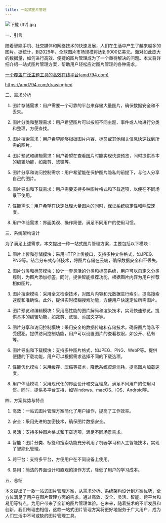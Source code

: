 ```yaml
---
title: 一站式图片管理
---
```




![下载 (32).jpg](https://p1-juejin.byteimg.com/tos-cn-i-k3u1fbpfcp/5f666aaafc94406aa608009684829e8d~tplv-k3u1fbpfcp-jj-mark:0:0:0:0:q75.image#?w=1024&h=768&s=78973&e=jpg&b=d3c5b4)

一、引言

随着智能手机、社交媒体和网络技术的快速发展，人们在生活中产生了越来越多的图片。据统计，到2025年，全球图片市场规模将达到6000亿美元。面对如此庞大的数据量，如何进行高效、便捷的图片管理成为了一个亟待解决的问题。本文将详细介绍一站式图片管理方案，帮助用户轻松应对图片管理的各种需求。

[一个覆盖广泛主题工具的高效在线平台(amd794.com)](https://amd794.com/drawingbed)

https://amd794.com/drawingbed

二、需求分析

1. 图片存储需求：用户需要一个可靠的平台来存储大量图片，确保数据安全和不丢失。

2. 图片分类和整理需求：用户希望图片可以按照不同主题、事件或人物进行分类和整理，方便查找。

3. 图片搜索需求：用户希望能够根据图片内容、标签或其他相关信息快速找到所需的图片。

4. 图片预览和编辑需求：用户希望在查看图片时能实现快速预览，同时提供基本的编辑功能，如裁剪、滤镜等。

5. 图片分享和访问控制需求：用户希望能在保护图片隐私的前提下，与他人分享自己的图片。

6. 图片导出和下载需求：用户需要支持多种图片格式和下载选项，以便在不同场景下使用。

7. 性能需求：用户希望在快速处理大量图片的同时，保证系统稳定性和响应速度。

8. 用户体验需求：界面美观、操作简便，满足不同用户的使用习惯。

三、系统架构设计

为了满足上述需求，本文提出一种一站式图片管理方案，主要包括以下模块：

1. 图片上传和存储模块：采用HTTP上传接口，支持多种文件格式，如JPEG、PNG等。结合分布式存储技术，将图片存储在云端，确保数据安全和不丢失。

2. 图片分类和标签模块：设计一套灵活的分类和标签系统，用户可以自定义分类规则，为图片添加标签。同时，提供智能推荐功能，根据图片内容为用户推荐相似图片。

3. 图片搜索模块：采用全文检索技术，对图片内容和元数据进行索引，提高搜索速度和准确性。此外，提供实时模糊搜索功能，方便用户快速定位所需图片。

4. 图片预览和编辑模块：采用高性能的图片解码和渲染技术，实现快速预览。提供基本的编辑功能，如裁剪、滤镜、添加文字等。

5. 图片分享和访问控制模块：采用安全的数据传输和存储技术，确保图片隐私不受侵犯。提供访问控制功能，用户可以设置图片的查看权限，如公开、私有等。

6. 图片导出和下载模块：支持多种图片格式，如JPEG、PNG、WebP等。提供便捷的下载功能，用户可以根据需求选择不同的下载选项。

7. 性能优化模块：采用缓存、压缩等技术，降低系统资源消耗，提高图片加载速度。

8. 用户体验模块：采用现代化的界面设计和交互理念，满足不同用户的使用习惯。同时，提供多平台支持，如Windows、macOS、iOS、Android等。

四、方案优势与特点

1. 高效：一站式图片管理方案简化了用户操作，提高了工作效率。

2. 安全：采用先进的加密技术，确保图片数据安全。

3. 灵活：支持多种图片格式和下载选项，满足不同场景需求。

4. 智能：图片分类、标签和搜索功能充分利用了机器学习和人工智能技术，实现了智能化管理。

5. 跨平台：支持多平台，方便用户在不同设备上使用。

6. 易用：简洁的界面设计和直观的操作方式，降低了用户的学习成本。

五、总结

本文提出了一款一站式图片管理方案，从需求分析、系统架构设计到方案优势，全方位满足了用户在图片管理方面的需求。通过高效、安全、灵活、智能、跨平台和易用等特点，为用户带来了全新的图片管理体验。在未来，随着技术的不断发展和创新，我们有理由相信，这款一站式图片管理方案将更好地服务于广大用户，成为人们生活中不可或缺的图片管理工具。
